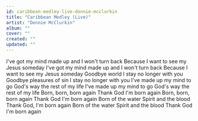 ```yaml
---
id: caribbean-medley-live-donnie-mcclurkin
title: "Caribbean Medley (Live)"
artist: "Donnie McClurkin"
album: ""
cover: ""
created: ""
updated: ""
---
```


I've got my mind made up and I won't turn back
Because I want to see my Jesus someday
I've got my mind made up and I won't turn back
Because I want to see my Jesus someday
Goodbye world
I stay no longer with you
Goodbye pleasures of sin
I stay no longer with you
I've made up my mind to go
God's way the rest of my life
I've made up my mind to go
God's way the rest of my life
Born, born, born again Thank God
I'm born again
Born, born, born again Thank God
I'm born again
Born of the water
Spirit and the blood
Thank God, I'm born again
Born of the water
Spirit and the blood
Thank God
I'm born again